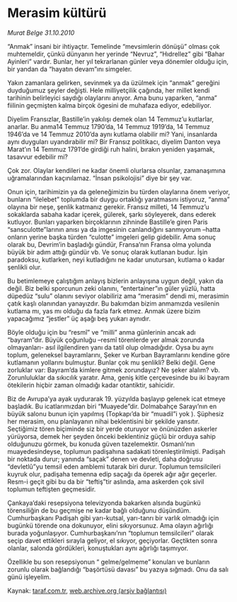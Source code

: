 # Merasim kültürü

*Murat Belge 31.10.2010*

<div class="yazi"><p>“Anmak” insani bir ihtiyaçtır. Temelinde “mevsimlerin dönüşü” olması çok muhtemeldir, çünkü dünyanın her yerinde “Nevruz”, “Hıdrellez” gibi “Bahar Ayinleri” vardır. Bunlar, her yıl tekrarlanan günler veya dönemler olduğu için, bir yandan da “hayatın devam”ını simgeler. </p>
<p>Yakın zamanlara gelirken, sevinmek ya da üzülmek için “anmak” gereğini duyduğumuz şeyler değişti. Hele milliyetçilik çağında, her millet kendi tarihinin belirleyici saydığı olaylarını anıyor. Ama bunu yaparken, “anma” fiilinin geçmişten kalma birçok ögesini de muhafaza ediyor, edebiliyor.</p>
<p>Diyelim Fransızlar, Bastille’in yakılışı demek olan 14 Temmuz’u kutlarlar, anarlar. Bu anma14 Temmuz 1790’da, 14 Temmuz 1919’da, 14 Temmuz 1946’da ve 14 Temmuz 2010’da aynı kutlama olabilir mi? Yani, insanlarda aynı duyguları uyandırabilir mi? Bir Fransız politikacı, diyelim Danton veya Marat’ın 14 Temmuz 1791’de girdiği ruh halini, bırakın yeniden yaşamak, tasavvur edebilir mi?</p>
<p>Çok zor. Olaylar kendileri ne kadar önemli olurlarsa olsunlar, zamanaşımına uğramalarından kaçınılamaz. “İnsan psikolojisi” diye bir şey var. </p>
<p>Onun için, tarihimizin ya da geleneğimizin bu türden olaylarına önem veriyor, bunların “ilelebet” toplumda bir duygu ortaklığı yaratmasını istiyoruz, “anma” olayına bir neşe, şenlik katmanız gerekir. Fransız milleti, 14 Temmuz’u sokaklarda sabaha kadar içerek, gülerek, şarkı söyleyerek, dans ederek kutluyor. Bunları yaparken birçoklarının zihninde Bastille’e giren Paris “sansculotte”larının anısı ya da imgesinin canlandığını sanmıyorum –hatta onların yerine başka türden “culotte” imgeleri gelip gidebilir. Ama sonuç olarak bu, Devrim’in başladığı gündür, Fransa’nın Fransa olma yolunda büyük bir adım attığı gündür vb. Ve sonuç olarak kutlanan budur. İşin paradoksu, kutlarken, neyi kutladığını ne kadar unutursan, kutlama o kadar şenlikli olur.</p>
<p>Bu betimlemeye çalıştığım anlayış bizlerin anlayışına uygun değil, yakın da değil. Biz belki sporcunun zeki olanını, “entertainer”ın güler yüzlü, hatta düpedüz “sulu” olanını seviyor olabiliriz ama “merasim” dendi mi, merasimin çatık kaşlı olanından yanayızdır. Bu bakımdan bizim anmamızda vesilenin kutlama mı, yas mı olduğu da fazla fark etmez. Anmak üzere bizim yapacağımız “jestler” üç aşağı beş yukarı aynıdır.</p>
<p>Böyle olduğu için bu “resmî” ve “milli” anma günlerinin ancak adı “bayram”dır. Büyük çoğunluğu –resmî törenlerde yer almak zorunda olmayanları- asıl ilgilendiren yanı da tatil olup olmadığıdır. Oysa bu aynı toplum, geleneksel bayramlarını, Şeker ve Kurban Bayramlarını kendine göre kutlamanın yollarını bulmuştur. Bunlar çok mu şenlikli? Belki değil. Gene zorluklar var: Bayram’da kimlere gitmek zorundayız? Ne şeker alalım? vb. Zorunluluklar da sıkıcılık yaratır. Ama, geniş kitle çerçevesinde bu iki bayram ötekilerin hiçbir zaman olmadığı kadar otantiktir, sahicidir. </p>
<p>Biz de Avrupa’ya ayak uydurarak 19. yüzyılda başlayıp gelenek icat etmeye başladık. Bu icatlarımızdan biri “Muayede”dir. Dolmabahçe Sarayı’nın en büyük salonu bunun için yapılmış (Topkapı’da bir “muadil”i yok ). Şüphesiz her merasim, onu planlayanın nihai beklentisini bir şekilde yansıtır. Seçtiğimiz tören biçiminde siz bir yerde oturuyor ve önünüzden askerler yürüyorsa, demek her şeyden önceki beklentiniz güçlü bir orduya sahip olduğunuzu görmek, bu konuda güven tazelemektir. Osmanlı’nın muayedesindeyse, toplumun padişahına sadakati törenleştirilmişti. Padişah bir noktada durur; yanında “saçak” denen ve devleti, daha doğrusu “devletlû”yu temsil eden amblemi tutarak biri durur. Toplumun temsilcileri kuyruk olur, padişaha temenna edip saçağı da öperek ağır ağır geçerler. Resm-i geçit gibi bu da bir “teftiş”tir aslında, ama askerden çok sivil toplumun teftişten geçmesidir.</p>
<p>Çankaya’daki resepsiyona televizyonda bakarken alsında bugünkü törensiliğin de bu geçmişe ne kadar bağlı olduğunu düşündüm. Cumhurbaşkanı Padişah gibi yarı-kutsal, yarı-tanrı bir varlık olmadığı için bugünkü törende ona dokunuyor, elini sıkıyorsunuz. Ama olayın ağırlığı burada yoğunlaşıyor. Cumhurbaşkanı’nın “toplumun temsilcileri” olarak seçip davet ettikleri sırayla geliyor, el sıkıyor, geçiyorlar. Geçtikten sonra olanlar, salonda gördükleri, konuştukları aynı ağırlığı taşımıyor. </p>
<p>Özellikle bu son resepsiyonun “ gelme/gelmeme” konuları ve bunların zorunlu olarak bağlandığı “başörtüsü davası” bu yazıya sığmadı. Onu da salı günü işleyelim.</p></div>

Kaynak: [taraf.com.tr](http://www.taraf.com.tr:80/murat-belge/makale-merasim-kulturu.htm), [web.archive.org (arşiv bağlantısı)](http://web.archive.org/web/20101101203413/http://www.taraf.com.tr:80/murat-belge/makale-merasim-kulturu.htm)
